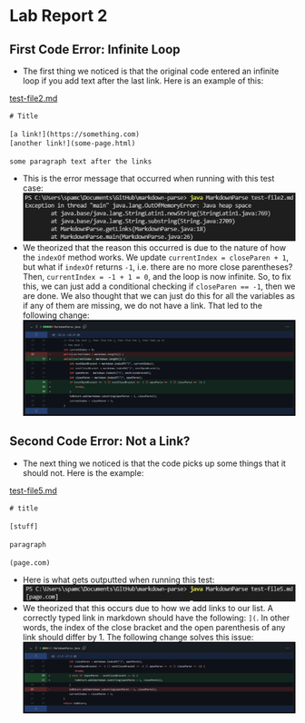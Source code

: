 # Lab Report 2

## First Code Error: Infinite Loop
- The first thing we noticed is that the original code entered an infinite loop if you add text after the last link. Here is an example of this:

[test-file2.md](https://github.com/eNebulas/markdown-parse/blob/main/test-file2.md)
```
# Title

[a link!](https://something.com)
[another link!](some-page.html)

some paragraph text after the links
```
- This is the error message that occurred when running with this test case:
![infinite-loop](https://github.com/eNebulas/cse15l-lab-reports/blob/main/images/error-1-infinite-loop.png?raw=true)
- We theorized that the reason this occurred is due to the nature of how the `indexOf` method works. We update `currentIndex = closeParen + 1`, but what if `indexOf` returns `-1`, i.e. there are no more close parentheses? Then, `currentIndex = -1 + 1 = 0`, and the loop is now infinite. So, to fix this, we can just add a conditional checking if `closeParen == -1`, then we are done. We also thought that we can just do this for all the variables as if any of them are missing, we do not have a link. That led to the following change:
![first-code-change](https://github.com/eNebulas/cse15l-lab-reports/blob/main/images/first-code-change2.png?raw=true)

## Second Code Error: Not a Link?
- The next thing we noticed is that the code picks up some things that it should not. Here is the example:

[test-file5.md](https://github.com/eNebulas/markdown-parse/blob/main/test-file5.md)
```
# title

[stuff]

paragraph

(page.com)
```
- Here is what gets outputted when running this test:
![not-a-link](https://github.com/eNebulas/cse15l-lab-reports/blob/main/images/error-2-not-a-link.png?raw=true)
- We theorized that this occurs due to how we add links to our list. A correctly typed link in markdown should have the following: `](`. In other words, the index of the close bracket and the open parenthesis of any link should differ by 1. The following change solves this issue:
![second-code-change](https://github.com/eNebulas/cse15l-lab-reports/blob/main/images/second-code-change.png?raw=true)
